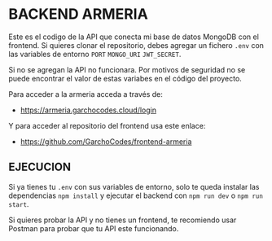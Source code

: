 # BACKEND ARMERIA

Este es el codigo de la API que conecta mi base de datos MongoDB con el frontend. Si quieres clonar el repositorio, debes agregar un fichero `.env` con las variables de entorno ``PORT`` ``MONGO_URI`` ``JWT_SECRET``.

Si no se agregan la API no funcionara. Por motivos de seguridad no se puede encontrar el valor de estas variabes en el código del proyecto.

Para acceder a la armeria acceda a través de:
- https://armeria.garchocodes.cloud/login

Y para acceder al repositorio del frontend usa este enlace:
- https://github.com/GarchoCodes/frontend-armeria

EJECUCION 
-
Si ya tienes tu `.env` con sus variables de entorno, solo te queda instalar las dependencias `npm install` y ejecutar el backend con `npm run dev` o `npm run start`.

Si quieres probar la API y no tienes un frontend, te recomiendo usar Postman para probar que tu API este funcionando.